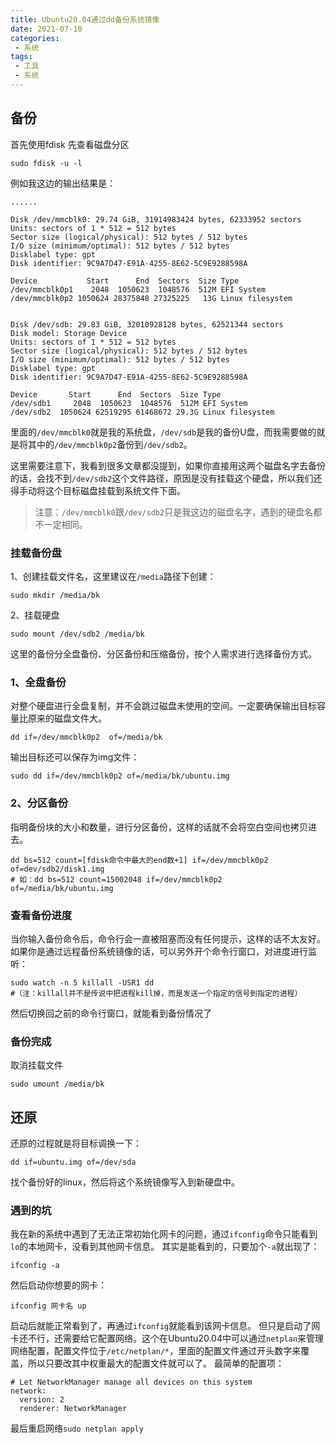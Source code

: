```yaml
---
title: Ubuntu20.04通过dd备份系统镜像
date: 2021-07-10
categories: 
 - 系统
tags:
 - 工具
 - 系统
---
```


## 备份
首先使用fdisk 先查看磁盘分区
```
sudo fdisk -u -l
```
例如我这边的输出结果是：
```
......

Disk /dev/mmcblk0: 29.74 GiB, 31914983424 bytes, 62333952 sectors
Units: sectors of 1 * 512 = 512 bytes
Sector size (logical/physical): 512 bytes / 512 bytes
I/O size (minimum/optimal): 512 bytes / 512 bytes
Disklabel type: gpt
Disk identifier: 9C9A7D47-E91A-4255-8E62-5C9E9288598A

Device           Start      End  Sectors  Size Type
/dev/mmcblk0p1    2048  1050623  1048576  512M EFI System
/dev/mmcblk0p2 1050624 28375848 27325225   13G Linux filesystem


Disk /dev/sdb: 29.83 GiB, 32010928128 bytes, 62521344 sectors
Disk model: Storage Device  
Units: sectors of 1 * 512 = 512 bytes
Sector size (logical/physical): 512 bytes / 512 bytes
I/O size (minimum/optimal): 512 bytes / 512 bytes
Disklabel type: gpt
Disk identifier: 9C9A7D47-E91A-4255-8E62-5C9E9288598A

Device       Start      End  Sectors  Size Type
/dev/sdb1     2048  1050623  1048576  512M EFI System
/dev/sdb2  1050624 62519295 61468672 29.3G Linux filesystem
```

里面的`/dev/mmcblk0`就是我的系统盘，`/dev/sdb`是我的备份U盘，而我需要做的就是将其中的`/dev/mmcblk0p2`备份到`/dev/sdb2`。

这里需要注意下，我看到很多文章都没提到，如果你直接用这两个磁盘名字去备份的话，会找不到`/dev/sdb2`这个文件路径，原因是没有挂载这个硬盘，所以我们还得手动将这个目标磁盘挂载到系统文件下面。

> 注意：`/dev/mmcblk0`跟`/dev/sdb2`只是我这边的磁盘名字，遇到的硬盘名都不一定相同。

### 挂载备份盘
1、创建挂载文件名，这里建议在`/media`路径下创建：
```
sudo mkdir /media/bk
```
2、挂载硬盘
```
sudo mount /dev/sdb2 /media/bk
```

这里的备份分全盘备份、分区备份和压缩备份，按个人需求进行选择备份方式。

### 1、全盘备份
对整个硬盘进行全盘复制，并不会跳过磁盘未使用的空间。一定要确保输出目标容量比原来的磁盘文件大。
```
dd if=/dev/mmcblk0p2  of=/media/bk
```
输出目标还可以保存为img文件：
```
sudo dd if=/dev/mmcblk0p2 of=/media/bk/ubuntu.img
```

### 2、分区备份
指明备份块的大小和数量，进行分区备份，这样的话就不会将空白空间也拷贝进去。
```
dd bs=512 count=[fdisk命令中最大的end数+1] if=/dev/mmcblk0p2 of=dev/sdb2/disk1.img
# 如：dd bs=512 count=15002048 if=/dev/mmcblk0p2 of=/media/bk/ubuntu.img
```

### 查看备份进度
当你输入备份命令后，命令行会一直被阻塞而没有任何提示，这样的话不太友好。如果你是通过远程备份系统镜像的话，可以另外开个命令行窗口，对进度进行监听：
```
sudo watch -n 5 killall -USR1 dd
#（注：killall并不是传说中把进程kill掉，而是发送一个指定的信号到指定的进程）
```
然后切换回之前的命令行窗口，就能看到备份情况了

### 备份完成
取消挂载文件
```
sudo umount /media/bk
```

## 还原
还原的过程就是将目标调换一下：
```
dd if=ubuntu.img of=/dev/sda
```
找个备份好的linux，然后将这个系统镜像写入到新硬盘中。

### 遇到的坑
我在新的系统中遇到了无法正常初始化网卡的问题，通过`ifconfig`命令只能看到`lo`的本地网卡，没看到其他网卡信息。
其实是能看到的，只要加个`-a`就出现了：
```
ifconfig -a
```
然后启动你想要的网卡：
```
ifconfig 网卡名 up
```
启动后就能正常看到了，再通过`ifconfig`就能看到该网卡信息。
但只是启动了网卡还不行，还需要给它配置网络。这个在Ubuntu20.04中可以通过`netplan`来管理网络配置，配置文件位于`/etc/netplan/*`，里面的配置文件通过开头数字来覆盖，所以只要改其中权重最大的配置文件就可以了。
最简单的配置项：
```
# Let NetworkManager manage all devices on this system
network:
  version: 2
  renderer: NetworkManager
```

最后重启网络`sudo netplan apply`
